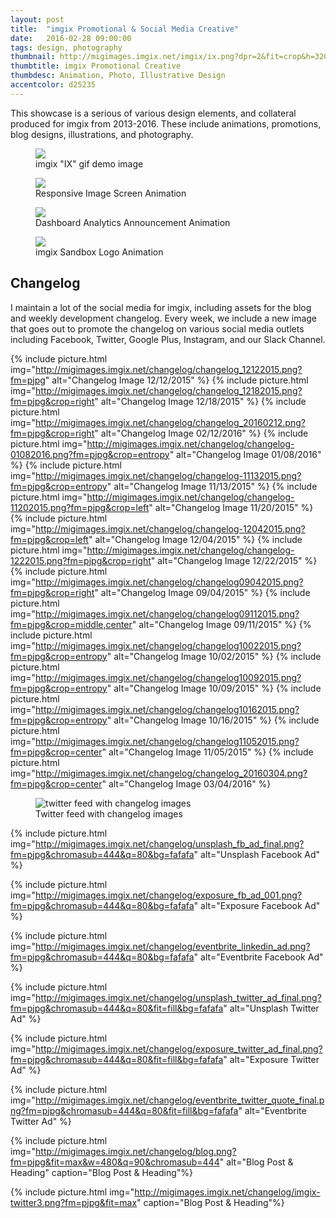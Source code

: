 ```yaml
---
layout: post
title:  "imgix Promotional & Social Media Creative"
date:   2016-02-28 09:00:00
tags: design, photography
thumbnail: http://migimages.imgix.net/imgix/ix.png?dpr=2&fit=crop&h=320&w=320&fm=png8&pad=8&bg=fff&pad=8&bg=fff
thumbtitle: imgix Promotional Creative
thumbdesc: Animation, Photo, Illustrative Design
accentcolor: d25235
---
```


<section>
<p>This showcase is a serious of various design elements, and collateral produced for imgix from 2013-2016. These include animations, promotions, blog designs, illustrations, and photography. </p>
<figure>
<img src="http://migimages.imgix.net/gif/ixani.gif">
<figcaption>
	imgix "IX" gif demo image
</figcaption>
</figure>
<figure>
<img src="http://migimages.imgix.net/gif/screens.gif">
<figcaption>
	Responsive Image Screen Animation
</figcaption>
</figure>
<figure>
<img src="http://migimages.imgix.net/gif/dashboard.gif">
<figcaption>
	Dashboard Analytics Announcement Animation
</figcaption>
</figure>
<figure>
<img src="http://migimages.imgix.net/gif/sandbox.gif">
<figcaption>
	imgix Sandbox Logo Animation
</figcaption>
</figure>
<h2>Changelog</h2>
<p>I maintain a lot of the social media for imgix, including assets for the blog and weekly development changelog. Every week, we include a new image that goes out to promote the changelog on various social media outlets including Facebook, Twitter, Google Plus, Instagram, and our Slack Channel.</p>

</section>






{% include picture.html img="http://migimages.imgix.net/changelog/changelog_12122015.png?fm=pjpg" alt="Changelog Image 12/12/2015" %}
{% include picture.html img="http://migimages.imgix.net/changelog/changelog_12182015.png?fm=pjpg&crop=right" alt="Changelog Image 12/18/2015" %}
{% include picture.html img="http://migimages.imgix.net/changelog/changelog_20160212.png?fm=pjpg&crop=right" alt="Changelog Image 02/12/2016" %}
{% include picture.html img="http://migimages.imgix.net/changelog/changelog-01082016.png?fm=pjpg&crop=entropy" alt="Changelog Image 01/08/2016" %}
{% include picture.html img="http://migimages.imgix.net/changelog/changelog-11132015.png?fm=pjpg&crop=entropy" alt="Changelog Image 11/13/2015" %}
{% include picture.html img="http://migimages.imgix.net/changelog/changelog-11202015.png?fm=pjpg&crop=left" alt="Changelog Image 11/20/2015" %}
{% include picture.html img="http://migimages.imgix.net/changelog/changelog-12042015.png?fm=pjpg&crop=left" alt="Changelog Image 12/04/2015" %}
{% include picture.html img="http://migimages.imgix.net/changelog/changelog-1222015.png?fm=pjpg&crop=right" alt="Changelog Image 12/22/2015" %}
{% include picture.html img="http://migimages.imgix.net/changelog/changelog09042015.png?fm=pjpg&crop=right" alt="Changelog Image 09/04/2015" %}
{% include picture.html img="http://migimages.imgix.net/changelog/changelog09112015.png?fm=pjpg&crop=middle,center" alt="Changelog Image 09/11/2015" %}
{% include picture.html img="http://migimages.imgix.net/changelog/changelog10022015.png?fm=pjpg&crop=entropy" alt="Changelog Image 10/02/2015" %}
{% include picture.html img="http://migimages.imgix.net/changelog/changelog10092015.png?fm=pjpg&crop=entropy" alt="Changelog Image 10/09/2015" %}
{% include picture.html img="http://migimages.imgix.net/changelog/changelog10162015.png?fm=pjpg&crop=entropy" alt="Changelog Image 10/16/2015" %}
{% include picture.html img="http://migimages.imgix.net/changelog/changelog11052015.png?fm=pjpg&crop=center" alt="Changelog Image 11/05/2015" %}
{% include picture.html img="http://migimages.imgix.net/changelog/changelog_20160304.png?fm=pjpg&crop=center" alt="Changelog Image 03/04/2016" %}





<section>
	<figure>
	<img src="http://migimages.imgix.net/changelog/imgix-twitter.jpg?fm=pjpg&fit=max&w=480&q=90&chromasub=444" alt="twitter feed with changelog images">
	<figcaption>
	Twitter feed with changelog images
</figcaption>
</figure>
	
</section>




{% include picture.html img="http://migimages.imgix.net/changelog/unsplash_fb_ad_final.png?fm=pjpg&chromasub=444&q=80&bg=fafafa" alt="Unsplash Facebook Ad" %}


{% include picture.html img="http://migimages.imgix.net/changelog/exposure_fb_ad_001.png?fm=pjpg&chromasub=444&q=80&bg=fafafa" alt="Exposure Facebook Ad" %}

{% include picture.html img="http://migimages.imgix.net/changelog/eventbrite_linkedin_ad.png?fm=pjpg&chromasub=444&q=80&bg=fafafa" alt="Eventbrite Facebook Ad" %}

{% include picture.html img="http://migimages.imgix.net/changelog/unsplash_twitter_ad_final.png?fm=pjpg&chromasub=444&q=80&fit=fill&bg=fafafa" alt="Unsplash Twitter Ad" %}


{% include picture.html img="http://migimages.imgix.net/changelog/exposure_twitter_ad_final.png?fm=pjpg&chromasub=444&q=80&fit=fill&bg=fafafa" alt="Exposure Twitter Ad" %}

{% include picture.html img="http://migimages.imgix.net/changelog/eventbrite_twitter_quote_final.png?fm=pjpg&chromasub=444&q=80&fit=fill&bg=fafafa" alt="Eventbrite Twitter Ad" %}



{% include picture.html img="http://migimages.imgix.net/changelog/blog.png?fm=pjpg&fit=max&w=480&q=90&chromasub=444" alt="Blog Post & Heading" caption="Blog Post & Heading"%}


{% include picture.html img="http://migimages.imgix.net/changelog/imgix-twitter3.png?fm=pjpg&fit=max" caption="Blog Post & Heading"%}
